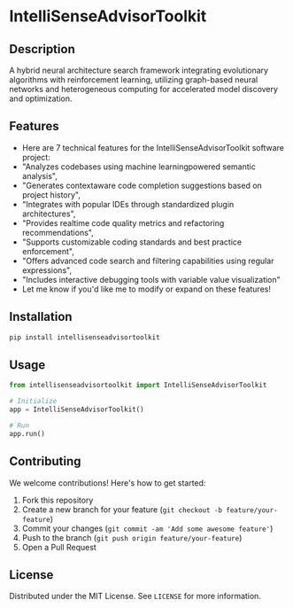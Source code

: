 # IntelliSenseAdvisorToolkit

## Description

A hybrid neural architecture search framework integrating evolutionary algorithms with reinforcement learning, utilizing graph-based neural networks and heterogeneous computing for accelerated model discovery and optimization.

## Features

- Here are 7 technical features for the IntelliSenseAdvisorToolkit software project:
- "Analyzes codebases using machine learningpowered semantic analysis",
- "Generates contextaware code completion suggestions based on project history",
- "Integrates with popular IDEs through standardized plugin architectures",
- "Provides realtime code quality metrics and refactoring recommendations",
- "Supports customizable coding standards and best practice enforcement",
- "Offers advanced code search and filtering capabilities using regular expressions",
- "Includes interactive debugging tools with variable value visualization"
- Let me know if you'd like me to modify or expand on these features!
## Installation

```bash
pip install intellisenseadvisortoolkit
```

## Usage

```python
from intellisenseadvisortoolkit import IntelliSenseAdvisorToolkit

# Initialize
app = IntelliSenseAdvisorToolkit()

# Run
app.run()
```

## Contributing

We welcome contributions! Here's how to get started:

1. Fork this repository
2. Create a new branch for your feature (`git checkout -b feature/your-feature`)
3. Commit your changes (`git commit -am 'Add some awesome feature'`)
4. Push to the branch (`git push origin feature/your-feature`)
5. Open a Pull Request

## License

Distributed under the MIT License. See `LICENSE` for more information.
